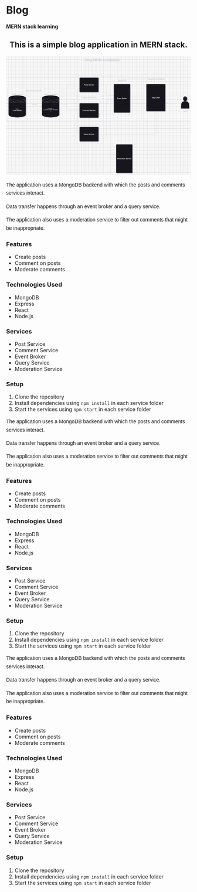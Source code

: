 # Blog
**MERN stack learning**

<div align="center">
  <h2>This is a simple blog application in MERN stack.</h2>
</div>

<p align="center">
  <img src="Blog_Design.drawio.png" alt="Design Diagram" width="600"/>
</p>

<div style="font-family: Arial, sans-serif; line-height: 1.6;">
  <p>The application uses a MongoDB backend with which the posts and comments services interact.</p>
  <p>Data transfer happens through an event broker and a query service.</p>
  <p>The application also uses a moderation service to filter out comments that might be inappropriate.</p>
</div>

<h3>Features</h3>
<ul>
  <li>Create posts</li>
  <li>Comment on posts</li>
  <li>Moderate comments</li>
</ul>

<h3>Technologies Used</h3>
<ul>
  <li>MongoDB</li>
  <li>Express</li>
  <li>React</li>
  <li>Node.js</li>
</ul>

<h3>Services</h3>
<ul>
  <li>Post Service</li>
  <li>Comment Service</li>
  <li>Event Broker</li>
  <li>Query Service</li>
  <li>Moderation Service</li>
</ul>

<h3>Setup</h3>
<ol>
  <li>Clone the repository</li>
  <li>Install dependencies using <code>npm install</code> in each service folder</li>
  <li>Start the services using <code>npm start</code> in each service folder</li>
</ol>
</p>

<div style="font-family: Arial, sans-serif; line-height: 1.6;">
  <p>The application uses a MongoDB backend with which the posts and comments services interact.</p>
  <p>Data transfer happens through an event broker and a query service.</p>
  <p>The application also uses a moderation service to filter out comments that might be inappropriate.</p>
</div>

<h3>Features</h3>
<ul>
  <li>Create posts</li>
  <li>Comment on posts</li>
  <li>Moderate comments</li>
</ul>

<h3>Technologies Used</h3>
<ul>
  <li>MongoDB</li>
  <li>Express</li>
  <li>React</li>
  <li>Node.js</li>
</ul>

<h3>Services</h3>
<ul>
  <li>Post Service</li>
  <li>Comment Service</li>
  <li>Event Broker</li>
  <li>Query Service</li>
  <li>Moderation Service</li>
</ul>

<h3>Setup</h3>
<ol>
  <li>Clone the repository</li>
  <li>Install dependencies using <code>npm install</code> in each service folder</li>
  <li>Start the services using <code>npm start</code> in each service folder</li>
</ol>
</p>

<div style="font-family: Arial, sans-serif; line-height: 1.6;">
  <p>The application uses a MongoDB backend with which the posts and comments services interact.</p>
  <p>Data transfer happens through an event broker and a query service.</p>
  <p>The application also uses a moderation service to filter out comments that might be inappropriate.</p>
</div>

<h3>Features</h3>
<ul>
  <li>Create posts</li>
  <li>Comment on posts</li>
  <li>Moderate comments</li>
</ul>

<h3>Technologies Used</h3>
<ul>
  <li>MongoDB</li>
  <li>Express</li>
  <li>React</li>
  <li>Node.js</li>
</ul>

<h3>Services</h3>
<ul>
  <li>Post Service</li>
  <li>Comment Service</li>
  <li>Event Broker</li>
  <li>Query Service</li>
  <li>Moderation Service</li>
</ul>

<h3>Setup</h3>
<ol>
  <li>Clone the repository</li>
  <li>Install dependencies using <code>npm install</code> in each service folder</li>
  <li>Start the services using <code>npm start</code> in each service folder</li>
</ol>
